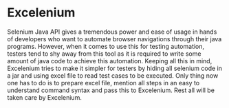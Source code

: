 # Excelenium
Selenium Java API gives a tremendous power and ease of usage in hands of developers who want to automate browser navigations through their java programs. However, when it comes to use this for testing automation, testers tend to shy away from this tool as it is required to write some amount of java code to achieve this automation. Keeping all this in mind, Excelenium tries to make it simpler for testers by hiding all selenium code in a jar and using excel file to read test cases to be executed. Only thing now one has to do is to prepare excel file, mention all steps in an easy to understand command syntax and pass this to Excelenium. Rest all will be taken care by Excelenium.
